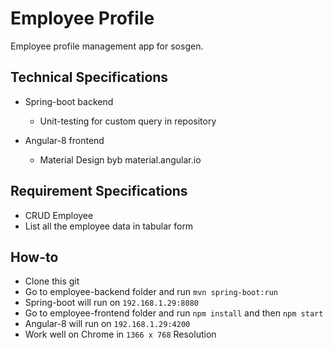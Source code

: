 # Employee Profile
Employee profile management app for sosgen.

## Technical Specifications
* Spring-boot backend
    * Unit-testing for custom query in repository
* Angular-8 frontend

    * Material Design byb material.angular.io

## Requirement Specifications
* CRUD Employee
* List all the employee data in tabular form


## How-to
* Clone this git
* Go to employee-backend folder and run `mvn spring-boot:run`
* Spring-boot will run on `192.168.1.29:8080`
* Go to employee-frontend folder and run `npm install` and then `npm start`
* Angular-8 will run on `192.168.1.29:4200`
* Work well on Chrome in `1366 x 768` Resolution